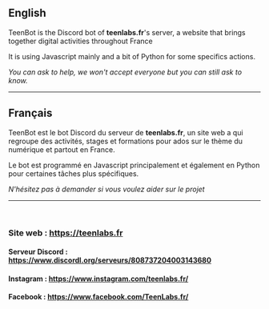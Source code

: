 ## English
TeenBot is the Discord bot of **teenlabs.fr**'s server, a website that brings together digital activities throughout France

It is using Javascript mainly and a bit of Python for some specifics actions.

*You can ask to help, we won't accept everyone but you can still ask to know.*

<hr>

## Français
TeenBot est le bot Discord du serveur de **teenlabs.fr**, un site web a qui regroupe des activités, stages et formations pour ados sur le thème du numérique et partout en France.

Le bot est programmé en Javascript principalement et également en Python pour certaines tâches plus spécifiques.

*N'hésitez pas à demander si vous voulez aider sur le projet*
<br>
<hr>
<br>

### Site web : https://teenlabs.fr

#### Serveur Discord : https://www.discordl.org/serveurs/808737204003143680

#### Instagram : https://www.instagram.com/teenlabs.fr/

#### Facebook : https://www.facebook.com/TeenLabs.fr/